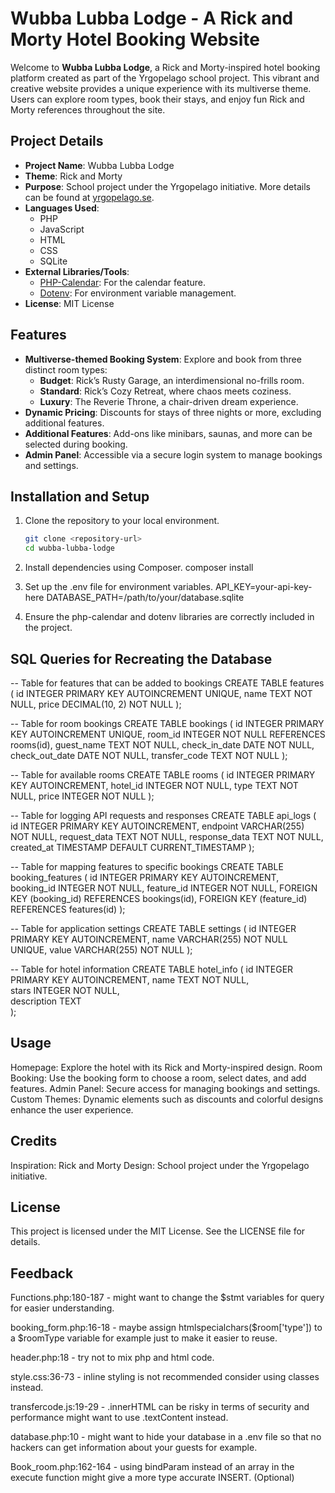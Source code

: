 # Wubba Lubba Lodge - A Rick and Morty Hotel Booking Website

Welcome to **Wubba Lubba Lodge**, a Rick and Morty-inspired hotel booking platform created as part of the Yrgopelago school project. This vibrant and creative website provides a unique experience with its multiverse theme. Users can explore room types, book their stays, and enjoy fun Rick and Morty references throughout the site.

## Project Details

- **Project Name**: Wubba Lubba Lodge
- **Theme**: Rick and Morty
- **Purpose**: School project under the Yrgopelago initiative. More details can be found at [yrgopelago.se](https://yrgopelago.se).
- **Languages Used**: 
  - PHP
  - JavaScript
  - HTML
  - CSS
  - SQLite
- **External Libraries/Tools**:
  - [PHP-Calendar](https://packagist.org/packages/benhall14/php-calendar): For the calendar feature.
  - [Dotenv](https://github.com/vlucas/phpdotenv): For environment variable management.
- **License**: MIT License

## Features

- **Multiverse-themed Booking System**: Explore and book from three distinct room types:
  - **Budget**: Rick’s Rusty Garage, an interdimensional no-frills room.
  - **Standard**: Rick’s Cozy Retreat, where chaos meets coziness.
  - **Luxury**: The Reverie Throne, a chair-driven dream experience.
- **Dynamic Pricing**: Discounts for stays of three nights or more, excluding additional features.
- **Additional Features**: Add-ons like minibars, saunas, and more can be selected during booking.
- **Admin Panel**: Accessible via a secure login system to manage bookings and settings.

## Installation and Setup

1. Clone the repository to your local environment.
   ```bash
   git clone <repository-url>
   cd wubba-lubba-lodge

2. Install dependencies using Composer.
    composer install

3. Set up the .env file for environment variables.
    API_KEY=your-api-key-here
DATABASE_PATH=/path/to/your/database.sqlite

4. Ensure the php-calendar and dotenv libraries are correctly included in the project.

## SQL Queries for Recreating the Database

-- Table for features that can be added to bookings
CREATE TABLE features (
    id INTEGER PRIMARY KEY AUTOINCREMENT UNIQUE,
    name TEXT NOT NULL,
    price DECIMAL(10, 2) NOT NULL
);

-- Table for room bookings
CREATE TABLE bookings (
    id INTEGER PRIMARY KEY AUTOINCREMENT UNIQUE,
    room_id INTEGER NOT NULL REFERENCES rooms(id),
    guest_name TEXT NOT NULL,
    check_in_date DATE NOT NULL,
    check_out_date DATE NOT NULL,
    transfer_code TEXT NOT NULL
);

-- Table for available rooms
CREATE TABLE rooms (
    id INTEGER PRIMARY KEY AUTOINCREMENT,
    hotel_id INTEGER NOT NULL,
    type TEXT NOT NULL,
    price INTEGER NOT NULL
);

-- Table for logging API requests and responses
CREATE TABLE api_logs (
    id INTEGER PRIMARY KEY AUTOINCREMENT,
    endpoint VARCHAR(255) NOT NULL,
    request_data TEXT NOT NULL,
    response_data TEXT NOT NULL,
    created_at TIMESTAMP DEFAULT CURRENT_TIMESTAMP
);

-- Table for mapping features to specific bookings
CREATE TABLE booking_features (
    id INTEGER PRIMARY KEY AUTOINCREMENT,
    booking_id INTEGER NOT NULL,
    feature_id INTEGER NOT NULL,
    FOREIGN KEY (booking_id) REFERENCES bookings(id),
    FOREIGN KEY (feature_id) REFERENCES features(id)
);

-- Table for application settings
CREATE TABLE settings (
    id INTEGER PRIMARY KEY AUTOINCREMENT,
    name VARCHAR(255) NOT NULL UNIQUE,
    value VARCHAR(255) NOT NULL
);

-- Table for hotel information
CREATE TABLE hotel_info (
    id INTEGER PRIMARY KEY AUTOINCREMENT, 
    name TEXT NOT NULL,                   
    stars INTEGER NOT NULL,               
    description TEXT                      
);



## Usage
Homepage: Explore the hotel with its Rick and Morty-inspired design.
Room Booking: Use the booking form to choose a room, select dates, and add features.
Admin Panel: Secure access for managing bookings and settings.
Custom Themes: Dynamic elements such as discounts and colorful designs enhance the user experience.

## Credits
Inspiration: Rick and Morty
Design: School project under the Yrgopelago initiative.

## License
This project is licensed under the MIT License. See the LICENSE file for details.

## Feedback

Functions.php:180-187 - might want to change the $stmt variables for query for easier understanding.

booking_form.php:16-18 - maybe assign htmlspecialchars($room['type']) to a $roomType variable for example just to make it easier to reuse.

header.php:18 - try not to mix php and html code.

style.css:36-73 - inline styling is not recommended consider using classes instead.

transfercode.js:19-29 - .innerHTML can be risky in terms of security and performance might want to use .textContent instead.

database.php:10 - might want to hide your database in a .env file so that no hackers can get information about your guests for example.

Book_room.php:162-164 - using bindParam instead of an array in the execute function might give a more type accurate INSERT. (Optional)

